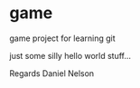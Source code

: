 game
====

game project for learning git

just some silly hello world stuff...


Regards
Daniel Nelson
